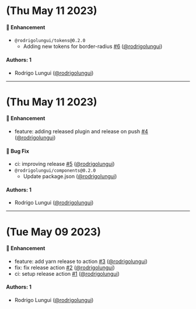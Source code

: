 # (Thu May 11 2023)

#### 🚀 Enhancement

- `@rodrigolungui/tokens@0.2.0`
  - Adding new tokens for border-radius [#6](https://github.com/rodrigolungui/poc-auto/pull/6) ([@rodrigolungui](https://github.com/rodrigolungui))

#### Authors: 1

- Rodrigo Lungui ([@rodrigolungui](https://github.com/rodrigolungui))

---

# (Thu May 11 2023)

#### 🚀 Enhancement

- feature: adding released plugin and release on push [#4](https://github.com/rodrigolungui/poc-auto/pull/4) ([@rodrigolungui](https://github.com/rodrigolungui))

#### 🐛 Bug Fix

- ci: improving release [#5](https://github.com/rodrigolungui/poc-auto/pull/5) ([@rodrigolungui](https://github.com/rodrigolungui))
- `@rodrigolungui/components@0.2.0`
  - Update package.json ([@rodrigolungui](https://github.com/rodrigolungui))

#### Authors: 1

- Rodrigo Lungui ([@rodrigolungui](https://github.com/rodrigolungui))

---

# (Tue May 09 2023)

#### 🚀 Enhancement

- feature: add yarn release to action [#3](https://github.com/rodrigolungui/poc-auto/pull/3) ([@rodrigolungui](https://github.com/rodrigolungui))
- fix: fix release action [#2](https://github.com/rodrigolungui/poc-auto/pull/2) ([@rodrigolungui](https://github.com/rodrigolungui))
- ci: setup release action [#1](https://github.com/rodrigolungui/poc-auto/pull/1) ([@rodrigolungui](https://github.com/rodrigolungui))

#### Authors: 1

- Rodrigo Lungui ([@rodrigolungui](https://github.com/rodrigolungui))
